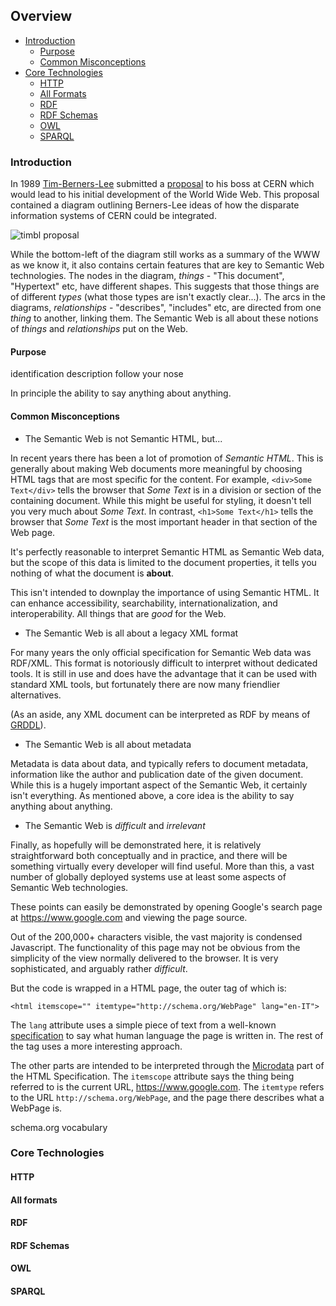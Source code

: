 ## Overview

* [Introduction](#introduction)
  * [Purpose](#purpose)
  * [Common Misconceptions](#common-misconceptions)
* [Core Technologies](#core-technologies)
  * [HTTP](#http)
  * [All Formats](#all-formats)
  * [RDF](#rdf)
  * [RDF Schemas](#rdf-schemas)
  * [OWL](#owl)
  * [SPARQL](#sparql)

### Introduction

In 1989 [Tim-Berners-Lee](https://en.wikipedia.org/wiki/Tim_Berners-Lee) submitted a [proposal](http://info.cern.ch/Proposal.html) to his boss at CERN which would lead to his initial development of the World Wide Web. This proposal contained a diagram outlining Berners-Lee ideas of how the disparate information systems of CERN could be integrated.

![timbl proposal](http://info.cern.ch/images/proposal.gif)

While the bottom-left of the diagram still works as a summary of the WWW as we know it, it also contains certain features that are key to Semantic Web technologies.
The nodes in the diagram, *things* - "This document", "Hypertext" etc, have different shapes. This suggests that those things are of different *types* (what those types are isn't exactly clear...). The arcs in the diagrams, *relationships* - "describes", "includes" etc, are directed from one *thing* to another, linking them.
The Semantic Web is all about these notions of *things* and *relationships* put on the Web.   

#### Purpose


identification
description
follow your nose

In principle the ability to say anything about anything.

#### Common Misconceptions

* The Semantic Web is not Semantic HTML, but...

In recent years there has been a lot of promotion of *Semantic HTML*. This is generally about making Web documents more meaningful by choosing HTML tags that are most specific for the content. For example, `<div>Some Text</div>` tells the browser that *Some Text* is in a division or section of the containing document. While this might be useful for styling, it doesn't tell you very much about *Some Text*. In contrast, `<h1>Some Text</h1>` tells the browser that *Some Text* is the most important header in that section of the Web page.

It's perfectly reasonable to interpret Semantic HTML as Semantic Web data, but the scope of this data is limited to the document properties, it tells you nothing of what the document is **about**.

This isn't intended to downplay the importance of using Semantic HTML. It can enhance accessibility, searchability, internationalization, and interoperability. All things that are *good* for the Web.

* The Semantic Web is all about a legacy XML format

For many years the only official specification for Semantic Web data was RDF/XML. This format is notoriously difficult to interpret without dedicated tools. It is still in use and does have the advantage that it can be used with standard XML tools, but fortunately there are now many friendlier alternatives.

(As an aside, any XML document can be interpreted as RDF by means of [GRDDL](https://www.w3.org/TR/grddl/)).

* The Semantic Web is all about metadata

Metadata is data about data, and typically refers to document metadata, information like the author and publication date of the given document.
While this is a hugely important aspect of the Semantic Web, it certainly isn't everything. As mentioned above, a core idea is the ability to say anything about anything.


* The Semantic Web is *difficult* and *irrelevant*

Finally, as hopefully will be demonstrated here, it is relatively straightforward both conceptually and in practice, and there will be something virtually every developer will find useful. More than this, a vast number of globally deployed systems use at least some aspects of Semantic Web technologies.

These points can easily be demonstrated by opening Google's search page at https://www.google.com and viewing the page source.

Out of the 200,000+ characters visible, the vast majority is condensed Javascript. The functionality of this page may not be obvious from the simplicity of the view normally delivered to the browser. It is very sophisticated, and arguably rather *difficult*.

But the code is wrapped in a HTML page, the outer tag of which is:

`<html itemscope="" itemtype="http://schema.org/WebPage" lang="en-IT">`

The `lang` attribute uses a simple piece of text from a well-known [specification](https://tools.ietf.org/html/bcp47) to say what human language the page is written in. The rest of the tag uses a more interesting approach.

The other parts are intended to be interpreted through the [Microdata](https://www.w3.org/TR/microdata/) part of the HTML Specification. The `itemscope` attribute says the thing being referred to is the current URL, https://www.google.com. The `itemtype` refers to the URL `http://schema.org/WebPage`, and the page there describes what a WebPage is.

schema.org vocabulary

### Core Technologies

#### HTTP

#### All formats

#### RDF

#### RDF Schemas

#### OWL

#### SPARQL
